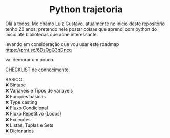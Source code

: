 <h1 align = "center" >Python trajetoria </h1>

Olá a todos, Me chamo Luiz Gustavo. atualmente no inicio deste repositorio tenho 20 anos;
pretendo nele postar coisas que aprendi com python do inicio até bibliotecas que ache interessante.


levando em consideração que vou usar este roadmap
https://prnt.sc/6DsQgG3qDncq

vai demorar um pouco.

CHECKLIST de conhecimento.

BASICO:  
❌ Sintaxe  
❌ Variaveis e Tipos de variaveis  
❌ Funções basicas  
❌ Type casting  
❌ Fluxo Condicional  
❌ Fluxo Repetitivo (Loops)  
❌ Exceções  
❌ Listas, Tuplas e Sets  
❌ Dicionarios  


